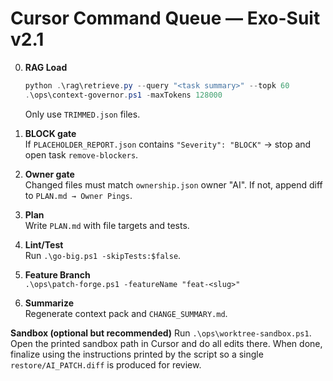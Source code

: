 # Cursor Command Queue — Exo-Suit v2.1

0. **RAG Load**  
   ```powershell
   python .\rag\retrieve.py --query "<task summary>" --topk 60
   .\ops\context-governor.ps1 -maxTokens 128000
   ```  
   Only use `TRIMMED.json` files.

1. **BLOCK gate**  
   If `PLACEHOLDER_REPORT.json` contains `"Severity": "BLOCK"` → stop and open task `remove-blockers`.

2. **Owner gate**  
   Changed files must match `ownership.json` owner "AI". If not, append diff to `PLAN.md → Owner Pings`.

3. **Plan**  
   Write `PLAN.md` with file targets and tests.

4. **Lint/Test**  
   Run `.\go-big.ps1 -skipTests:$false`.

5. **Feature Branch**  
   `.\ops\patch-forge.ps1 -featureName "feat-<slug>"`

6. **Summarize**  
   Regenerate context pack and `CHANGE_SUMMARY.md`.

**Sandbox (optional but recommended)**
Run `.\ops\worktree-sandbox.ps1`. Open the printed sandbox path in Cursor and do all edits there. When done, finalize using the instructions printed by the script so a single `restore/AI_PATCH.diff` is produced for review.
